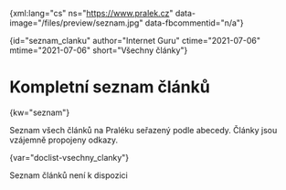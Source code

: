 
{xml:lang="cs" ns="https://www.pralek.cz" data-image="/files/preview/seznam.jpg" data-fbcommentid="n/a"}

{id="seznam_clanku" author="Internet Guru" ctime="2021-07-06" mtime="2021-07-06" short="Všechny články"}

# Kompletní seznam článků

{kw="seznam"}

Seznam všech článků na Praléku seřazený podle abecedy. Články jsou vzájemně propojeny odkazy.

{var="doclist-vsechny_clanky"}

Seznam článků není k dispozici

